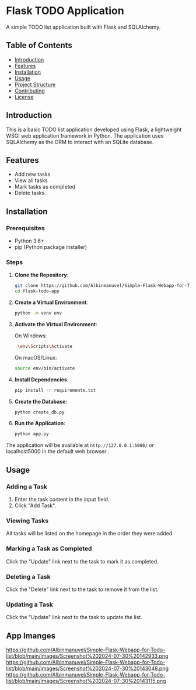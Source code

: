 # Flask TODO Application

A simple TODO list application built with Flask and SQLAlchemy.

## Table of Contents

- [Introduction](#introduction)
- [Features](#features)
- [Installation](#installation)
- [Usage](#usage)
- [Project Structure](#project-structure)
- [Contributing](#contributing)
- [License](#license)

## Introduction

This is a basic TODO list application developed using Flask, a lightweight WSGI web application framework in Python. The application uses SQLAlchemy as the ORM to interact with an SQLite database.

## Features

- Add new tasks
- View all tasks
- Mark tasks as completed
- Delete tasks

## Installation

### Prerequisites

- Python 3.6+
- pip (Python package installer)

### Steps

1. **Clone the Repository**:

    ```sh
    git clone https://github.com/Albinmanuvel/Simple-Flask-Webapp-for-Todo-list.git
    cd flask-todo-app
    ```

2. **Create a Virtual Environment**:

    ```sh
    python -m venv env
    ```

3. **Activate the Virtual Environment**:

    On Windows:

    ```sh
    .\env\Scripts\Activate
    ```

    On macOS/Linux:

    ```sh
    source env/bin/activate
    ```

4. **Install Dependencies**:

    ```sh
    pip install -r requirements.txt
    ```

5. **Create the Database**:

    ```sh
    python create_db.py
    ```

6. **Run the Application**:

    ```sh
    python app.py
    ```

The application will be available at `http://127.0.0.1:5000/` or localhost5000 in the default web browser .

## Usage

### Adding a Task

1. Enter the task content in the input field.
2. Click "Add Task".

### Viewing Tasks

All tasks will be listed on the homepage in the order they were added.

### Marking a Task as Completed

Click the "Update" link next to the task to mark it as completed.

### Deleting a Task

Click the "Delete" link next to the task to remove it from the list.

### Updating a Task

Click the "Update" link next to the task to update the list.

## App Imanges
https://github.com/Albinmanuvel/Simple-Flask-Webapp-for-Todo-list/blob/main/images/Screenshot%202024-07-30%20142933.png
https://github.com/Albinmanuvel/Simple-Flask-Webapp-for-Todo-list/blob/main/images/Screenshot%202024-07-30%20143048.png
https://github.com/Albinmanuvel/Simple-Flask-Webapp-for-Todo-list/blob/main/images/Screenshot%202024-07-30%20143115.png




